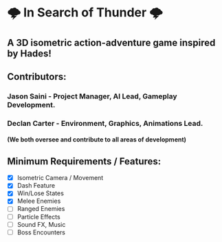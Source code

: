 # 🌩️ In Search of Thunder 🌩️
## A 3D isometric action-adventure game inspired by Hades!

## Contributors:

### Jason Saini -  Project Manager, AI Lead, Gameplay Development. 
### Declan Carter - Environment, Graphics, Animations Lead.
#### (We both oversee and contribute to all areas of development)


## Minimum Requirements / Features:
- [X] Isometric Camera / Movement
- [X] Dash Feature
- [X] Win/Lose States
- [X] Melee Enemies
- [ ] Ranged Enemies
- [ ] Particle Effects
- [ ] Sound FX, Music
- [ ] Boss Encounters
